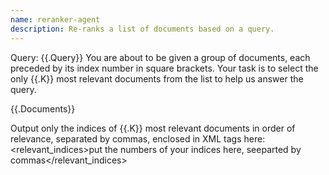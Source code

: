 ```yaml
---
name: reranker-agent
description: Re-ranks a list of documents based on a query.
---
```


Query: {{.Query}}
You are about to be given a group of documents, each preceded by its index number in square brackets. Your task is to select the only {{.K}} most relevant documents from the list to help us answer the query.

<documents>
{{.Documents}}
</documents>

Output only the indices of {{.K}} most relevant documents in order of relevance, separated by commas, enclosed in XML tags here:
<relevant_indices>put the numbers of your indices here, seeparted by commas</relevant_indices>